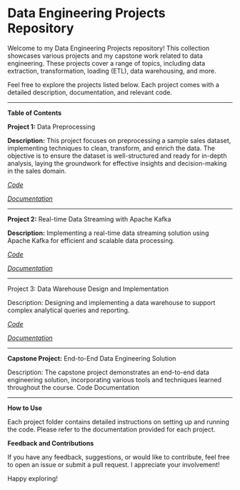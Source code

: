 # Data Engineering Projects Repository
Welcome to my Data Engineering Projects repository! This collection showcases various projects and my capstone work related to data engineering. These projects cover a range of topics, including data extraction, transformation, loading (ETL), data warehousing, and more.

Feel free to explore the projects listed below. Each project comes with a detailed description, documentation, and relevant code.
___________________________________________________________________________________________________________________________
**Table of Contents**

**Project 1:** Data Preprocessing

**Description:** This project focuses on preprocessing a sample sales dataset, implementing techniques to clean, transform, and enrich the data. The objective is to ensure the dataset is well-structured and ready for in-depth analysis, laying the groundwork for effective insights and decision-making in the sales domain.

_[Code](https://github.com/Crocsover/Data-Engineer/blob/main/DATA%20PREPROCESSING/PREPROCESS_PROJECT_ACTIVITY/data%20preprocessing.ipynb)_

_[Documentation](https://github.com/Crocsover/Data-Engineer/blob/main/DATA%20PREPROCESSING/PREPROCESS_PROJECT_ACTIVITY/README.md)_
____________________________________________________________________________________________________________________________
**Project 2:** Real-time Data Streaming with Apache Kafka

**Description:** Implementing a real-time data streaming solution using Apache Kafka for efficient and scalable data processing.

_[Code]()_


_[Documentation]()_
_____________________________________________________________________________________________________________________________
Project 3: Data Warehouse Design and Implementation

Description: Designing and implementing a data warehouse to support complex analytical queries and reporting.

_[Code]()_


_[Documentation]()_
______________________________________________________________________________________________________________________________
**Capstone Project:** End-to-End Data Engineering Solution

Description: The capstone project demonstrates an end-to-end data engineering solution, incorporating various tools and techniques learned throughout the course.
Code
Documentation

______________________________________________________________________________________________________________________________
**How to Use**

Each project folder contains detailed instructions on setting up and running the code. Please refer to the documentation provided for each project.

**Feedback and Contributions**

If you have any feedback, suggestions, or would like to contribute, feel free to open an issue or submit a pull request. I appreciate your involvement!

Happy exploring!
